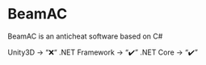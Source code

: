 # BeamAC
BeamAC is an anticheat software based on C#

Unity3D -> “❌“
.NET Framework -> “✔️” 
.NET Core -> “✔️” 
